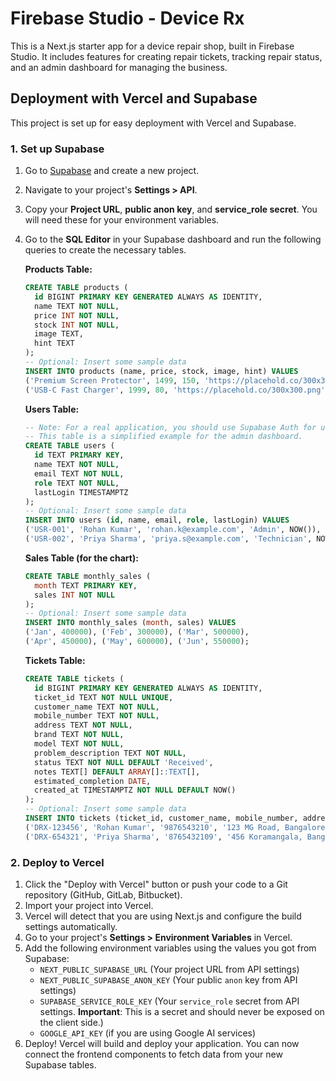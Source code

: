 # Firebase Studio - Device Rx

This is a Next.js starter app for a device repair shop, built in Firebase Studio. It includes features for creating repair tickets, tracking repair status, and an admin dashboard for managing the business.

## Deployment with Vercel and Supabase

This project is set up for easy deployment with Vercel and Supabase.

### 1. Set up Supabase

1.  Go to [Supabase](https://supabase.com/) and create a new project.
2.  Navigate to your project's **Settings > API**.
3.  Copy your **Project URL**, **public anon key**, and **service_role secret**. You will need these for your environment variables.
4.  Go to the **SQL Editor** in your Supabase dashboard and run the following queries to create the necessary tables.

    **Products Table:**
    ```sql
    CREATE TABLE products (
      id BIGINT PRIMARY KEY GENERATED ALWAYS AS IDENTITY,
      name TEXT NOT NULL,
      price INT NOT NULL,
      stock INT NOT NULL,
      image TEXT,
      hint TEXT
    );
    -- Optional: Insert some sample data
    INSERT INTO products (name, price, stock, image, hint) VALUES
    ('Premium Screen Protector', 1499, 150, 'https://placehold.co/300x300.png', 'screen protector'),
    ('USB-C Fast Charger', 1999, 80, 'https://placehold.co/300x300.png', 'charging cable');
    ```

    **Users Table:**
    ```sql
    -- Note: For a real application, you should use Supabase Auth for user management.
    -- This table is a simplified example for the admin dashboard.
    CREATE TABLE users (
      id TEXT PRIMARY KEY,
      name TEXT NOT NULL,
      email TEXT NOT NULL,
      role TEXT NOT NULL,
      lastLogin TIMESTAMPTZ
    );
    -- Optional: Insert some sample data
    INSERT INTO users (id, name, email, role, lastLogin) VALUES
    ('USR-001', 'Rohan Kumar', 'rohan.k@example.com', 'Admin', NOW()),
    ('USR-002', 'Priya Sharma', 'priya.s@example.com', 'Technician', NOW());
    ```

    **Sales Table (for the chart):**
    ```sql
    CREATE TABLE monthly_sales (
      month TEXT PRIMARY KEY,
      sales INT NOT NULL
    );
    -- Optional: Insert some sample data
    INSERT INTO monthly_sales (month, sales) VALUES
    ('Jan', 400000), ('Feb', 300000), ('Mar', 500000),
    ('Apr', 450000), ('May', 600000), ('Jun', 550000);
    ```

    **Tickets Table:**
    ```sql
    CREATE TABLE tickets (
      id BIGINT PRIMARY KEY GENERATED ALWAYS AS IDENTITY,
      ticket_id TEXT NOT NULL UNIQUE,
      customer_name TEXT NOT NULL,
      mobile_number TEXT NOT NULL,
      address TEXT NOT NULL,
      brand TEXT NOT NULL,
      model TEXT NOT NULL,
      problem_description TEXT NOT NULL,
      status TEXT NOT NULL DEFAULT 'Received',
      notes TEXT[] DEFAULT ARRAY[]::TEXT[],
      estimated_completion DATE,
      created_at TIMESTAMPTZ NOT NULL DEFAULT NOW()
    );
    -- Optional: Insert some sample data
    INSERT INTO tickets (ticket_id, customer_name, mobile_number, address, brand, model, problem_description, status, notes, estimated_completion) VALUES
    ('DRX-123456', 'Rohan Kumar', '9876543210', '123 MG Road, Bangalore', 'Apple', 'iPhone 14 Pro', 'Screen is cracked.', 'In Repair', ARRAY['Screen replacement ordered.'], '2024-07-30'),
    ('DRX-654321', 'Priya Sharma', '8765432109', '456 Koramangala, Bangalore', 'Samsung', 'Galaxy S23', 'Battery drains very quickly.', 'Diagnosing', ARRAY['Initial tests running.'], '2024-07-28');
    ```

### 2. Deploy to Vercel

1.  Click the "Deploy with Vercel" button or push your code to a Git repository (GitHub, GitLab, Bitbucket).
2.  Import your project into Vercel.
3.  Vercel will detect that you are using Next.js and configure the build settings automatically.
4.  Go to your project's **Settings > Environment Variables** in Vercel.
5.  Add the following environment variables using the values you got from Supabase:
    *   `NEXT_PUBLIC_SUPABASE_URL` (Your project URL from API settings)
    *   `NEXT_PUBLIC_SUPABASE_ANON_KEY` (Your public `anon` key from API settings)
    *   `SUPABASE_SERVICE_ROLE_KEY` (Your `service_role` secret from API settings. **Important**: This is a secret and should never be exposed on the client side.)
    *   `GOOGLE_API_KEY` (if you are using Google AI services)
6.  Deploy! Vercel will build and deploy your application. You can now connect the frontend components to fetch data from your new Supabase tables.
